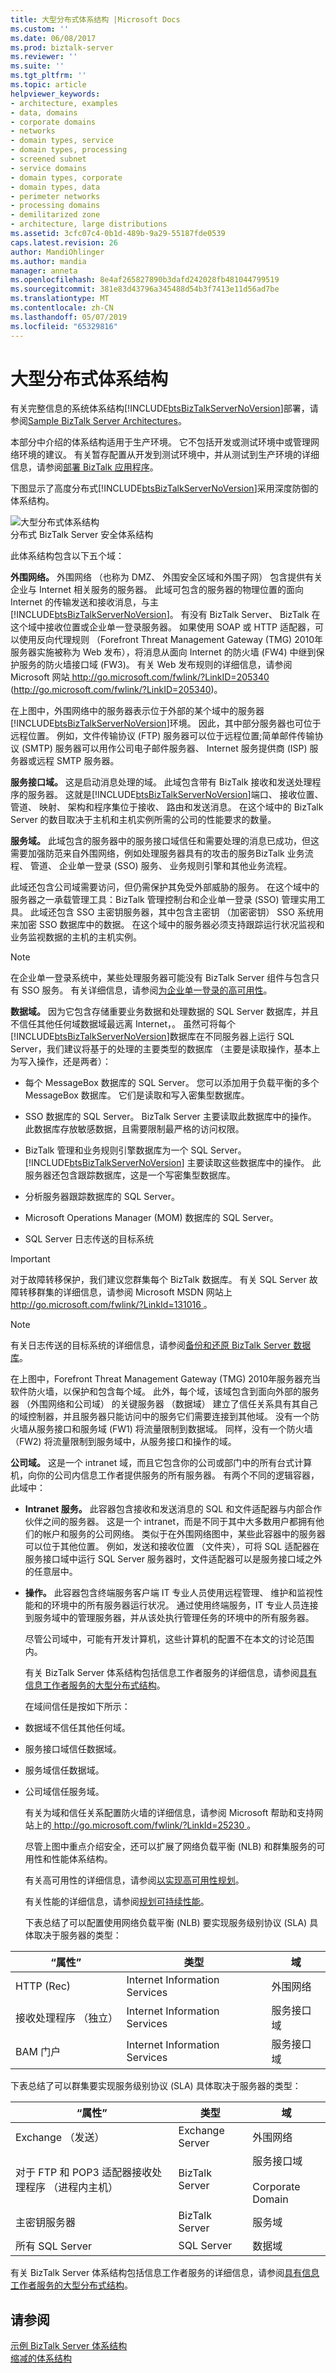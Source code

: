 ```yaml
---
title: 大型分布式体系结构 |Microsoft Docs
ms.custom: ''
ms.date: 06/08/2017
ms.prod: biztalk-server
ms.reviewer: ''
ms.suite: ''
ms.tgt_pltfrm: ''
ms.topic: article
helpviewer_keywords:
- architecture, examples
- data, domains
- corporate domains
- networks
- domain types, service
- domain types, processing
- screened subnet
- service domains
- domain types, corporate
- domain types, data
- perimeter networks
- processing domains
- demilitarized zone
- architecture, large distributions
ms.assetid: 3cfc07c4-0b1d-489b-9a29-55187fde0539
caps.latest.revision: 26
author: MandiOhlinger
ms.author: mandia
manager: anneta
ms.openlocfilehash: 8e4af265827890b3dafd242028fb481044799519
ms.sourcegitcommit: 381e83d43796a345488d54b3f7413e11d56ad7be
ms.translationtype: MT
ms.contentlocale: zh-CN
ms.lasthandoff: 05/07/2019
ms.locfileid: "65329816"
---
```

# <a name="large-distributed-architecture"></a>大型分布式体系结构
有关完整信息的系统体系结构[!INCLUDE[btsBizTalkServerNoVersion](../includes/btsbiztalkservernoversion-md.md)]部署，请参阅[Sample BizTalk Server Architectures](../core/sample-biztalk-server-architectures.md)。  
  
 本部分中介绍的体系结构适用于生产环境。 它不包括开发或测试环境中或管理网络环境的建议。 有关暂存配置从开发到测试环境中，并从测试到生产环境的详细信息，请参阅[部署 BizTalk 应用程序](../core/deploying-biztalk-applications.md)。  
  
 下图显示了高度分布式[!INCLUDE[btsBizTalkServerNoVersion](../includes/btsbiztalkservernoversion-md.md)]采用深度防御的体系结构。  
  
 ![大型分布式体系结构](../core/media/06c5ae00-17aa-42f5-88d1-487bf7720183.gif "06c5ae00-17aa-42f5-88d1-487bf7720183")  
分布式 BizTalk Server 安全体系结构  
  
 此体系结构包含以下五个域：  
  
 **外围网络。** 外围网络 （也称为 DMZ、 外围安全区域和外围子网） 包含提供有关企业与 Internet 相关服务的服务器。 此域可包含的服务器的物理位置的面向 Internet 的传输发送和接收消息，与主[!INCLUDE[btsBizTalkServerNoVersion](../includes/btsbiztalkservernoversion-md.md)]。 有没有 BizTalk Server、 BizTalk 在这个域中接收位置或企业单一登录服务器。 如果使用 SOAP 或 HTTP 适配器，可以使用反向代理规则 （Forefront Threat Management Gateway (TMG) 2010年服务器实施被称为 Web 发布），将消息从面向 Internet 的防火墙 (FW4) 中继到保护服务的防火墙接口域 (FW3)。 有关 Web 发布规则的详细信息，请参阅 Microsoft 网站[ http://go.microsoft.com/fwlink/?LinkID=205340 ](http://go.microsoft.com/fwlink/?LinkID=205340) (<http://go.microsoft.com/fwlink/?LinkID=205340>)。  
  
 在上图中，外围网络中的服务器表示位于外部的某个域中的服务器[!INCLUDE[btsBizTalkServerNoVersion](../includes/btsbiztalkservernoversion-md.md)]环境。 因此，其中部分服务器也可位于远程位置。 例如，文件传输协议 (FTP) 服务器可以位于远程位置;简单邮件传输协议 (SMTP) 服务器可以用作公司电子邮件服务器、 Internet 服务提供商 (ISP) 服务器或远程 SMTP 服务器。  
  
 **服务接口域。** 这是启动消息处理的域。 此域包含带有 BizTalk 接收和发送处理程序的服务器。 这就是[!INCLUDE[btsBizTalkServerNoVersion](../includes/btsbiztalkservernoversion-md.md)]端口、 接收位置、 管道、 映射、 架构和程序集位于接收、 路由和发送消息。 在这个域中的 BizTalk Server 的数目取决于主机和主机实例所需的公司的性能要求的数量。  
  
 **服务域。** 此域包含的服务器中的服务接口域信任和需要处理的消息已成功，但这需要加强防范来自外围网络，例如处理服务器具有的攻击的服务BizTalk 业务流程、 管道、 企业单一登录 (SSO) 服务、 业务规则引擎和其他业务流程。  
  
 此域还包含公司域需要访问，但仍需保护其免受外部威胁的服务。 在这个域中的服务器之一承载管理工具：BizTalk 管理控制台和企业单一登录 (SSO) 管理实用工具。 此域还包含 SSO 主密钥服务器，其中包含主密钥 （加密密钥） SSO 系统用来加密 SSO 数据库中的数据。 在这个域中的服务器必须支持跟踪运行状况监视和业务监视数据的主机的主机实例。  
  
> [!NOTE]
>  在企业单一登录系统中，某些处理服务器可能没有 BizTalk Server 组件与包含只有 SSO 服务。 有关详细信息，请参阅[为企业单一登录的高可用性](../core/high-availability-for-enterprise-single-sign-on.md)。  
  
 **数据域。** 因为它包含存储重要业务数据和处理数据的 SQL Server 数据库，并且不信任其他任何域数据域最远离 Internet，。 虽然可将每个[!INCLUDE[btsBizTalkServerNoVersion](../includes/btsbiztalkservernoversion-md.md)]数据库在不同服务器上运行 SQL Server，我们建议将基于的处理的主要类型的数据库 （主要是读取操作，基本上为写入操作，还是两者）：  
  
- 每个 MessageBox 数据库的 SQL Server。 您可以添加用于负载平衡的多个 MessageBox 数据库。 它们是读取和写入密集型数据库。  
  
- SSO 数据库的 SQL Server。 BizTalk Server 主要读取此数据库中的操作。 此数据库存放敏感数据，且需要限制最严格的访问权限。  
  
- BizTalk 管理和业务规则引擎数据库为一个 SQL Server。 [!INCLUDE[btsBizTalkServerNoVersion](../includes/btsbiztalkservernoversion-md.md)] 主要读取这些数据库中的操作。 此服务器还包含跟踪数据库，这是一个写密集型数据库。  
  
- 分析服务器跟踪数据库的 SQL Server。  
  
- Microsoft Operations Manager (MOM) 数据库的 SQL Server。  
  
- SQL Server 日志传送的目标系统  
  
> [!IMPORTANT]
>  对于故障转移保护，我们建议您群集每个 BizTalk 数据库。 有关 SQL Server 故障转移群集的详细信息，请参阅 Microsoft MSDN 网站上[ http://go.microsoft.com/fwlink/?LinkId=131016 ](http://go.microsoft.com/fwlink/?LinkId=131016)。  
  
> [!NOTE]
>  有关日志传送的目标系统的详细信息，请参阅[备份和还原 BizTalk Server 数据库](../core/backing-up-and-restoring-the-biztalk-server-databases.md)。  
  
 在上图中，Forefront Threat Management Gateway (TMG) 2010年服务器充当软件防火墙，以保护和包含每个域。 此外，每个域，该域包含到面向外部的服务器 （外围网络和公司域） 的关键服务器 （数据域） 建立了信任关系具有其自己的域控制器，并且服务器只能访问中的服务它们需要连接到其他域。 没有一个防火墙从服务接口和服务域 (FW1) 将流量限制到数据域。 同样，没有一个防火墙 （FW2) 将流量限制到服务域中，从服务接口和操作的域。  
  
 **公司域。** 这是一个 intranet 域，而且它包含你的公司或部门中的所有台式计算机，向你的公司内信息工作者提供服务的所有服务器。 有两个不同的逻辑容器，此域中：  
  
- **Intranet 服务。** 此容器包含接收和发送消息的 SQL 和文件适配器与内部合作伙伴之间的服务器。 这是一个 intranet，而是不同于其中大多数用户都拥有他们的帐户和服务的公司网络。 类似于在外围网络图中，某些此容器中的服务器可以位于其他位置。 例如，发送和接收位置 （文件夹），可将 SQL 适配器在服务接口域中运行 SQL Server 服务器时，文件适配器可以是服务接口域之外的任意层中。  
  
- **操作。** 此容器包含终端服务客户端 IT 专业人员使用远程管理、 维护和监视性能和的环境中的所有服务器运行状况。 通过使用终端服务，IT 专业人员连接到服务域中的管理服务器，并从该处执行管理任务的环境中的所有服务器。  
  
  尽管公司域中，可能有开发计算机，这些计算机的配置不在本文的讨论范围内。  
  
  有关 BizTalk Server 体系结构包括信息工作者服务的详细信息，请参阅[具有信息工作者服务的大型分布式结构](../core/large-distributed-architecture-with-information-worker-services.md)。  
  
  在域间信任是按如下所示：  
  
- 数据域不信任其他任何域。  
  
- 服务接口域信任数据域。  
  
- 服务域信任数据域。  
  
- 公司域信任服务域。  
  
  有关为域和信任关系配置防火墙的详细信息，请参阅 Microsoft 帮助和支持网站上的[ http://go.microsoft.com/fwlink/?LinkId=25230 ](http://go.microsoft.com/fwlink/?LinkId=25230)。  
  
  尽管上图中重点介绍安全，还可以扩展了网络负载平衡 (NLB) 和群集服务的可用性和性能体系结构。  
  
  有关高可用性的详细信息，请参阅[以实现高可用性规划](../core/planning-for-high-availability3.md)。  
  
  有关性能的详细信息，请参阅[规划可持续性能](../core/planning-for-sustained-performance.md)。  
  
  下表总结了可以配置使用网络负载平衡 (NLB) 要实现服务级别协议 (SLA) 具体取决于服务器的类型：  
  
|“属性”|类型|域|  
|----------|----------|------------|  
|HTTP (Rec)|Internet Information Services|外围网络|  
|接收处理程序 （独立）|Internet Information Services|服务接口域|  
|BAM 门户|Internet Information Services|服务接口域|  
  
 下表总结了可以群集要实现服务级别协议 (SLA) 具体取决于服务器的类型：  
  
|“属性”|类型|域|  
|----------|----------|------------|  
|Exchange （发送）|Exchange Server|外围网络|  
|对于 FTP 和 POP3 适配器接收处理程序 （进程内主机）|BizTalk Server|服务接口域<br /><br /> Corporate Domain|  
|主密钥服务器|BizTalk Server|服务域|  
|所有 SQL Server|SQL Server|数据域|  
  
 有关 BizTalk Server 体系结构包括信息工作者服务的详细信息，请参阅[具有信息工作者服务的大型分布式结构](../core/large-distributed-architecture-with-information-worker-services.md)。  
  
## <a name="see-also"></a>请参阅  
 [示例 BizTalk Server 体系结构](../core/sample-biztalk-server-architectures.md)   
 [缩减的体系结构](../core/scaled-down-architecture.md)